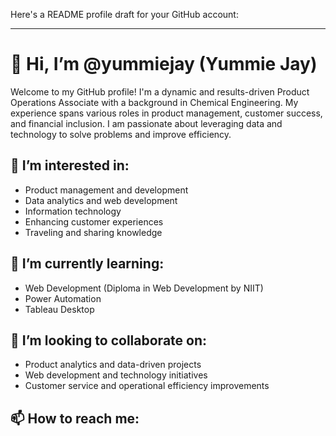Here's a README profile draft for your GitHub account:

---

# 👋 Hi, I’m @yummiejay (Yummie Jay)

Welcome to my GitHub profile! I'm a dynamic and results-driven Product Operations Associate with a background in Chemical Engineering. My experience spans various roles in product management, customer success, and financial inclusion. I am passionate about leveraging data and technology to solve problems and improve efficiency.

## 👀 I’m interested in:
- Product management and development
- Data analytics and web development
- Information technology
- Enhancing customer experiences
- Traveling and sharing knowledge

## 🌱 I’m currently learning:
- Web Development (Diploma in Web Development by NIIT)
- Power Automation
- Tableau Desktop

## 💞️ I’m looking to collaborate on:
- Product analytics and data-driven projects
- Web development and technology initiatives
- Customer service and operational efficiency improvements

## 📫 How to reach me:
<!---
- **Email**: ismailyomi@gmail.com
- **LinkedIn**: [Yomi Ismail](www.linkedin.com/in/yomi-ismail-211760a1)
- **Twitter**: [@yummiejay](https://twitter.com/yummiejay)

## 😄 Pronouns:
- He/Him

## ⚡ Fun fact:
I have a keen interest in exploring new cultures and cuisines, and I enjoy researching innovative solutions to real-world problems.

---

<!---
yummiejay/yummiejay is a ✨ special ✨ repository because its `README.md` (this file) appears on your GitHub profile.
You can click the Preview link to take a look at your changes.
--->

